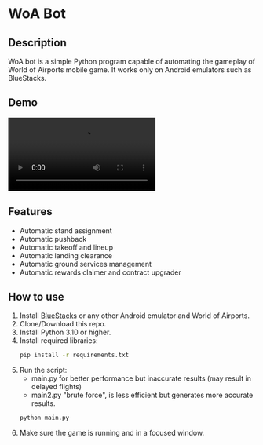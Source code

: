 # WoA Bot

## Description
WoA bot is a simple Python program capable of automating the gameplay of World of Airports mobile game.
It works only on Android emulators such as BlueStacks.

## Demo
![Demo Video](./.github/readme_assets/demo.mp4)

## Features

- Automatic stand assignment
- Automatic pushback
- Automatic takeoff and lineup
- Automatic landing clearance
- Automatic ground services management
- Automatic rewards claimer and contract upgrader

## How to use

1. Install [BlueStacks](https://www.bluestacks.com/) or any other Android emulator and World of Airports.
2. Clone/Download this repo.
3. Install Python 3.10 or higher.
4. Install required libraries:
   ```bash
   pip install -r requirements.txt
   ```
5. Run the script:
   - main.py for better performance but inaccurate results (may result in delayed flights)
   - main2.py "brute force", is less efficient but generates more accurate results.
    ```bash
    python main.py
    ```
6. Make sure the game is running and in a focused window.